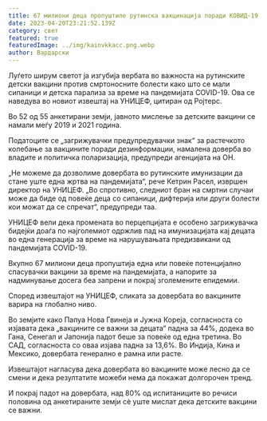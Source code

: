 ```yaml
---
title: 67 милиони деца пропуштиле рутинска вакцинација поради КОВИД-19
date: 2023-04-20T23:21:52.139Z
category: свет
featured: true
featuredImage: ../img/kainvkkacc.png.webp
author: Вардарски
---
```


Луѓето ширум светот ја изгубија вербата во важноста на рутинските детски вакцини против смртоносните болести како што се мали сипаници и детска парализа за време на пандемијата COVID-19. Ова се наведува во новиот извештај на УНИЦЕФ, цитиран од Ројтерс.

Во 52 од 55 анкетирани земји, јавното мислење за детските вакцини се намали меѓу 2019 и 2021 година.

Податоците се „загрижувачки предупредувачки знак“ за растечкото колебање за вакцините поради дезинформации, намалена доверба во владите и политичка поларизација, предупреди агенцијата на ОН.

„Не можеме да дозволиме довербата во рутинските имунизации да стане уште една жртва на пандемијата“, рече Кетрин Расел, извршен директор на УНИЦЕФ. „Во спротивно, следниот бран на смртни случаи може да биде од повеќе деца со сипаници, дифтерија или други болести кои можат да се спречат“, предупреди таа.

УНИЦЕФ вели дека промената во перцепцијата е особено загрижувачка бидејќи доаѓа по најголемиот одржлив пад на имунизацијата кај децата во една генерација за време на нарушувањата предизвикани од пандемијата COVID-19.

Вкупно 67 милиони деца пропуштија една или повеќе потенцијално спасувачки вакцини за време на пандемијата, а напорите за надминување досега беа запрени и покрај зголемените епидемии.

Според извештајот на УНИЦЕФ, сликата за довербата во вакцините варира на глобално ниво.

Во земјите како Папуа Нова Гвинеја и Јужна Кореја, согласноста со изјавата дека „вакцините се важни за децата“ падна за 44%, додека во Гана, Сенегал и Јапонија падот беше за повеќе од една третина. Во САД, согласноста со оваа изјава падна за 13,6%. Во Индија, Кина и Мексико, довербата генерално е рамна или расте.

Извештајот нагласува дека довербата во вакцините може лесно да се смени и дека резултатите можеби нема да покажат долгорочен тренд.

И покрај падот на довербата, над 80% од испитаниците во речиси половина од анкетираните земји сè уште мислат дека детските вакцини се важни.
